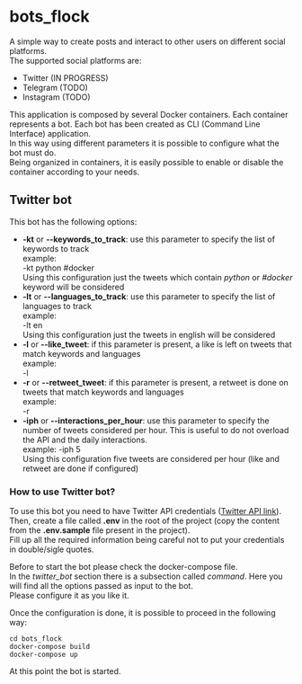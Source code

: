 # bots_flock
A simple way to create posts and interact to other users on different social platforms.  
The supported social platforms are:
- Twitter (IN PROGRESS)
- Telegram (TODO)
- Instagram (TODO)

This application is composed by several Docker containers. Each container represents a bot. Each bot has been created as CLI (Command Line Interface) application.  
In this way using different parameters it is possible to configure what the bot must do.  
Being organized in containers, it is easily possible to enable or disable the container according to your needs.  

## Twitter bot
This bot has the following options:
- **-kt** or **--keywords_to_track**: use this parameter to specify the list of keywords to track  
  example:  
  -kt python #docker  
  Using this configuration just the tweets which contain *python* or *#docker* keyword will be considered  
- **-lt** or **--languages_to_track**: use this parameter to specify the list of languages to track   
  example:  
  -lt en  
  Using this configuration just the tweets in english will be considered  
- **-l** or **--like_tweet**: if this parameter is present, a like is left on tweets that match keywords and languages   
  example:  
  -l  
- **-r** or **--retweet_tweet**: if this parameter is present, a retweet is done on tweets that match keywords and languages  
  example:  
  -r  
- **-iph** or **--interactions_per_hour**: use this parameter to specify the number of tweets considered per hour. This is useful to do not overload the API and  the daily interactions.  
  example:
  -iph 5   
  Using this configuration five tweets are considered per hour (like and retweet are done if configured)


### How to use Twitter bot?
To use this bot you need to have Twitter API credentials ([Twitter API link](https://developer.twitter.com/en/docs/twitter-api)).  
Then, create a file called **.env** in the root of the project (copy the content from the **.env.sample** file present in the project).  
Fill up all the required information being careful not to put your credentials in double/sigle quotes.  

Before to start the bot please check the docker-compose file.  
In the *twitter_bot* section there is a subsection called *command*. Here you will find all the options passed as input to the bot.  
Please configure it as you like it.  

Once the configuration is done, it is possible to proceed in the following way:

    cd bots_flock   
    docker-compose build  
    docker-compose up  

At this point the bot is started.   





